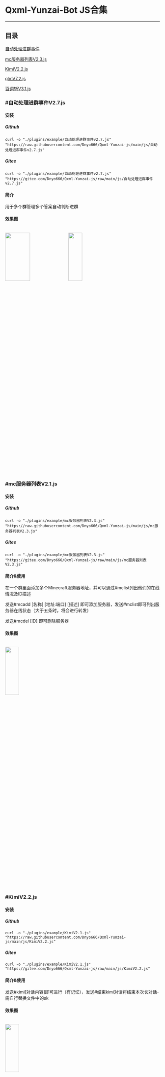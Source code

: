 # Qxml-Yunzai-Bot JS合集

---

## 目录

[自动处理进群事件](https://github.com/Dnyo666/Qxml-Yunzai-js/#自动处理进群事件V2.7.js)

[mc服务器列表V2.3.js](https://github.com/Dnyo666/Qxml-Yunzai-js/#mc服务器列表V2.3.js)

[KimiV2.2.js](https://github.com/Dnyo666/Qxml-Yunzai-js/#KimiV2.1.js)

[glmV7.2.js](https://github.com/Dnyo666/Qxml-Yunzai-js/#glmV7.2.js)

[百词斩V3.1.js](https://github.com/Dnyo666/Qxml-Yunzai-js/#百词斩V3.1.js)

### #自动处理进群事件V2.7.js

#### 安装

##### Github

```
curl -o "./plugins/example/自动处理进群事件v2.7.js" "https://raw.githubusercontent.com/Dnyo666/Qxml-Yunzai-js/main/js/自动处理进群事件v2.7.js"
```
##### Gitee
```
curl -o "./plugins/example/自动处理进群事件v2.7.js" "https://gitee.com/Dnyo666/Qxml-Yunzai-js/raw/main/js/自动处理进群事件v2.7.js"
```

#### 简介

用于多个群管理多个答案自动判断进群

#### 效果图

  <br>
    <img src="./img/1.png" width="40%" height="20%">
    <img src="./img/2.png" width="30%" height="20%">

### #mc服务器列表V2.1.js

#### 安装

##### Github

```
curl -o "./plugins/example/mc服务器列表V2.3.js" "https://raw.githubusercontent.com/Dnyo666/Qxml-Yunzai-js/main/js/mc服务器列表V2.3.js"
```
##### Gitee
```
curl -o "./plugins/example/mc服务器列表V2.3.js" "https://gitee.com/Dnyo666/Qxml-Yunzai-js/raw/main/js/mc服务器列表V2.3.js"
```

#### 简介&使用

在一个群里面添加多个Minecraft服务器地址，并可以通过#mclist列出他们的在线情况及ID描述

发送#mcadd [名称] [地址:端口] [描述] 即可添加服务器，发送#mclist即可列出服务器在线状态（大于五条时，将会进行转发）

发送#mcdel [ID] 即可删除服务器

#### 效果图

  <br>
    <img src="./img/mc-1.png" width="30%" height="20%">

### #KimiV2.2.js

#### 安装

##### Github

```
curl -o "./plugins/example/KimiV2.1.js" "https://raw.githubusercontent.com/Dnyo666/Qxml-Yunzai-js/main/js/KimiV2.2.js"
```
##### Gitee
```
curl -o "./plugins/example/KimiV2.1.js" "https://gitee.com/Dnyo666/Qxml-Yunzai-js/raw/main/js/KimiV2.2.js"
```

#### 简介&使用

发送#kimi[对话内容]即可进行（有记忆），发送#结束kimi对话将结束本次长对话-需自行替换文件中的sk

#### 效果图

  <br>
    <img src="./img/kimi-1.png" width="30%" height="20%">

### #glmV7.2.js

#### 安装

##### Github

```
curl -o "./plugins/example/KimiV2.1.js" "https://raw.githubusercontent.com/Dnyo666/Qxml-Yunzai-js/main/js/glmV7.2.js"
```
##### Gitee
```
curl -o "./plugins/example/KimiV2.1.js" "https://gitee.com/Dnyo666/Qxml-Yunzai-js/raw/main/js/glmV7.2.js"
```

#### 简介&使用

发送#glm[对话内容]即可进行（有记忆），发送#结束glm对话将结束本次长对话-需自行替换文件中的API Key（悄悄说一下，glm模型可以联网）

#### 效果图

  <br>
    <img src="./img/glm-1.png" width="40%" height="30%">
    <img src="./img/glm-2.png" width="40%" height="30%">

### #百词斩V3.1.js

#### 安装

##### Github

```
curl -o "./plugins/example/KimiV2.1.js" "https://raw.githubusercontent.com/Dnyo666/Qxml-Yunzai-js/main/js/百词斩V3.1.js"
```
##### Gitee
```
curl -o "./plugins/example/KimiV2.1.js" "https://gitee.com/Dnyo666/Qxml-Yunzai-js/raw/main/js/百词斩V3.1.js"
```

#### 简介&使用

发送#查词[单词]即可查询单词，同时获取朗读音频，命令有：#查词、#百词斩、#bcz

#### 效果图

  <br>
    <img src="./img/bcz-1.png" width="40%" height="30%">

---


## 致谢
| Nickname                                                     | Contribution                        |
| :----------------------------------------------------------: | ----------------------------------- |
|[浅巷墨黎](https://github.com/dnyo666) | 百词斩、glm、Kimi、mc服务器列表-插件作者 |
|[飞舞](https://github.com/Catrong) | 自动处理进群事件v2.7.js-插件修改 |
|[一只哒]() | 提供了自动处理进群事件v2.7.js意见 |
|[千奈千祁](https://gitee.com/qiannqq/yunzai-plugin-JS) | 自动处理进群事件v2.7.js、kimi、glm（来源于他的通义千问）的源代码作者 |
--- 

# 关于我

| | |
| :----------------------------------------------------------: | ----------------------------------- |
| 交流群QQ： | [303104111](http://qm.qq.com/cgi-bin/qm/qr?_wv=1027&k=q_jnwK0Fvmt41oGM6G67R4mm7evxxt-3&authKey=0PJdkDi7kf6KLmq5Jty3LMEgvPIJIxBrZp6beSQWWHRSkca%2FvclKT1geLnr3Okjm&noverify=0&group_code=303104111)|
| Gitee | [浅巷墨黎](https://gitee.com/Dnyo666) |
| | |
